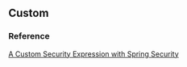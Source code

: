 ## Custom

### Reference

[A Custom Security Expression with Spring Security](https://www.baeldung.com/spring-security-create-new-custom-security-expression)